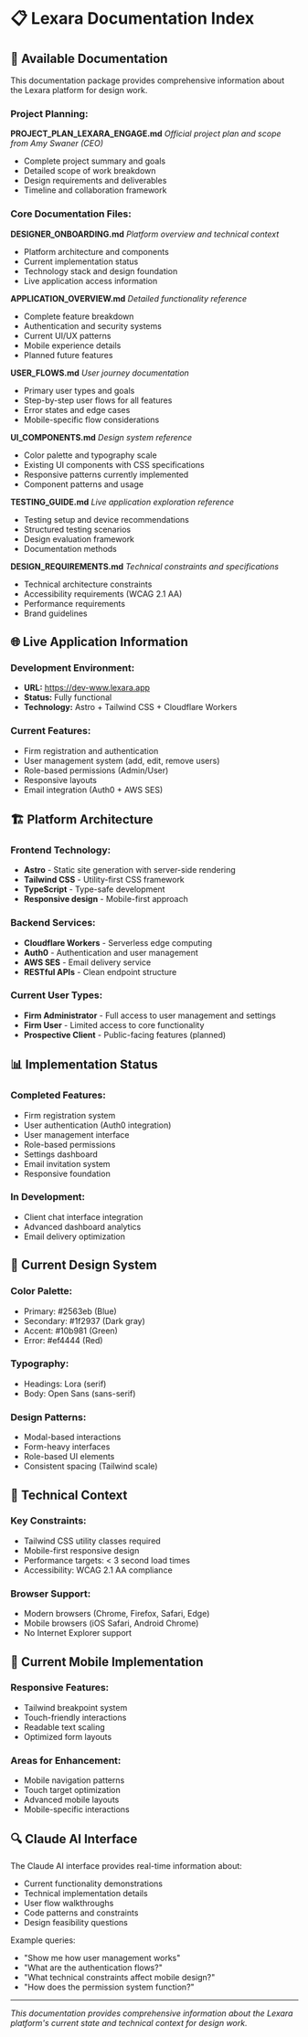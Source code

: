 # 📋 Lexara Documentation Index

## 📖 Available Documentation

This documentation package provides comprehensive information about the Lexara platform for design work.

### **Project Planning:**

**PROJECT_PLAN_LEXARA_ENGAGE.md**
_Official project plan and scope from Amy Swaner (CEO)_

- Complete project summary and goals
- Detailed scope of work breakdown
- Design requirements and deliverables
- Timeline and collaboration framework

### **Core Documentation Files:**

**DESIGNER_ONBOARDING.md**
_Platform overview and technical context_

- Platform architecture and components
- Current implementation status
- Technology stack and design foundation
- Live application access information

**APPLICATION_OVERVIEW.md**
_Detailed functionality reference_

- Complete feature breakdown
- Authentication and security systems
- Current UI/UX patterns
- Mobile experience details
- Planned future features

**USER_FLOWS.md**
_User journey documentation_

- Primary user types and goals
- Step-by-step user flows for all features
- Error states and edge cases
- Mobile-specific flow considerations

**UI_COMPONENTS.md**
_Design system reference_

- Color palette and typography scale
- Existing UI components with CSS specifications
- Responsive patterns currently implemented
- Component patterns and usage

**TESTING_GUIDE.md**
_Live application exploration reference_

- Testing setup and device recommendations
- Structured testing scenarios
- Design evaluation framework
- Documentation methods

**DESIGN_REQUIREMENTS.md**
_Technical constraints and specifications_

- Technical architecture constraints
- Accessibility requirements (WCAG 2.1 AA)
- Performance requirements
- Brand guidelines

## 🌐 Live Application Information

### **Development Environment:**

- **URL:** https://dev-www.lexara.app
- **Status:** Fully functional
- **Technology:** Astro + Tailwind CSS + Cloudflare Workers

### **Current Features:**

- Firm registration and authentication
- User management system (add, edit, remove users)
- Role-based permissions (Admin/User)
- Responsive layouts
- Email integration (Auth0 + AWS SES)

## 🏗️ Platform Architecture

### **Frontend Technology:**

- **Astro** - Static site generation with server-side rendering
- **Tailwind CSS** - Utility-first CSS framework
- **TypeScript** - Type-safe development
- **Responsive design** - Mobile-first approach

### **Backend Services:**

- **Cloudflare Workers** - Serverless edge computing
- **Auth0** - Authentication and user management
- **AWS SES** - Email delivery service
- **RESTful APIs** - Clean endpoint structure

### **Current User Types:**

- **Firm Administrator** - Full access to user management and settings
- **Firm User** - Limited access to core functionality
- **Prospective Client** - Public-facing features (planned)

## 📊 Implementation Status

### **Completed Features:**

- Firm registration system
- User authentication (Auth0 integration)
- User management interface
- Role-based permissions
- Settings dashboard
- Email invitation system
- Responsive foundation

### **In Development:**

- Client chat interface integration
- Advanced dashboard analytics
- Email delivery optimization

## 🎨 Current Design System

### **Color Palette:**

- Primary: #2563eb (Blue)
- Secondary: #1f2937 (Dark gray)
- Accent: #10b981 (Green)
- Error: #ef4444 (Red)

### **Typography:**

- Headings: Lora (serif)
- Body: Open Sans (sans-serif)

### **Design Patterns:**

- Modal-based interactions
- Form-heavy interfaces
- Role-based UI elements
- Consistent spacing (Tailwind scale)

## 🔧 Technical Context

### **Key Constraints:**

- Tailwind CSS utility classes required
- Mobile-first responsive design
- Performance targets: < 3 second load times
- Accessibility: WCAG 2.1 AA compliance

### **Browser Support:**

- Modern browsers (Chrome, Firefox, Safari, Edge)
- Mobile browsers (iOS Safari, Android Chrome)
- No Internet Explorer support

## 📱 Current Mobile Implementation

### **Responsive Features:**

- Tailwind breakpoint system
- Touch-friendly interactions
- Readable text scaling
- Optimized form layouts

### **Areas for Enhancement:**

- Mobile navigation patterns
- Touch target optimization
- Advanced mobile layouts
- Mobile-specific interactions

## 🔍 Claude AI Interface

The Claude AI interface provides real-time information about:

- Current functionality demonstrations
- Technical implementation details
- User flow walkthroughs
- Code patterns and constraints
- Design feasibility questions

Example queries:

- "Show me how user management works"
- "What are the authentication flows?"
- "What technical constraints affect mobile design?"
- "How does the permission system function?"

---

_This documentation provides comprehensive information about the Lexara platform's current state and technical context for design work._
